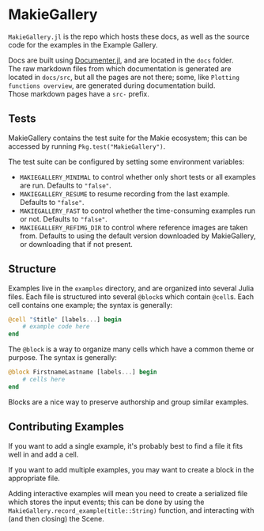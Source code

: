 # MakieGallery

`MakieGallery.jl` is the repo which hosts these docs, as well as the source code for the examples in the Example Gallery.

Docs are built using [Documenter.jl](https://github.com/JuliaDocs/Documenter.jl), and are located in the `docs` folder.  
The raw markdown files from which documentation is generated are located in `docs/src`, but all the pages are not there; some, like `Plotting functions overview`, are generated during documentation build.  
Those markdown pages have a `src-` prefix.

## Tests

MakieGallery contains the test suite for the Makie ecosystem; this can be accessed by running `Pkg.test("MakieGallery")`.

The test suite can be configured by setting some environment variables:

- `MAKIEGALLERY_MINIMAL` to control whether only short tests or all examples are run.  Defaults to `"false"`.
- `MAKIEGALLERY_RESUME` to resume recording from the last example.  Defaults to `"false"`.
- `MAKIEGALLERY_FAST` to control whether the time-consuming examples run or not.  Defaults to `"false"`.
- `MAKIEGALLERY_REFIMG_DIR` to control where reference images are taken from.  Defaults to using the default version downloaded by MakieGallery, or downloading that if not present.

## Structure

Examples live in the `examples` directory, and are organized into several Julia files.
Each file is structured into several `@block`s which contain `@cell`s.  Each cell contains one example; the syntax is generally:
```julia
@cell "$title" [labels...] begin
    # example code here
end
```
The `@block` is a way to organize many cells which have a common theme or purpose.  The syntax is generally:
```julia
@block FirstnameLastname [labels...] begin
    # cells here
end
```
Blocks are a nice way to preserve authorship and group similar examples.

## Contributing Examples

If you want to add a single example, it's probably best to find a file it fits well in and add a cell.

If you want to add multiple examples, you may want to create a block in the appropriate file.

Adding interactive examples will mean you need to create a serialized file which stores the input events; this can be done by using the `MakieGallery.record_example(title::String)` function, and interacting with (and then closing) the Scene.
